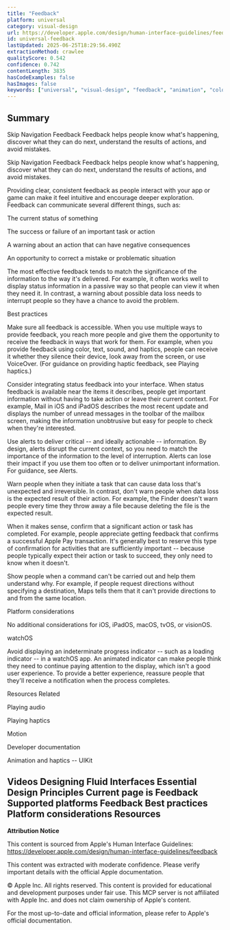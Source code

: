 ```yaml
---
title: "Feedback"
platform: universal
category: visual-design
url: https://developer.apple.com/design/human-interface-guidelines/feedback
id: universal-feedback
lastUpdated: 2025-06-25T18:29:56.490Z
extractionMethod: crawlee
qualityScore: 0.542
confidence: 0.742
contentLength: 3835
hasCodeExamples: false
hasImages: false
keywords: ["universal", "visual-design", "feedback", "animation", "color", "design", "haptics", "interface", "motion", "navigation"]
---
```

## Summary

Skip Navigation
Feedback
Feedback helps people know what's happening, discover what they can do next, understand the results of actions, and avoid mistakes.

Skip Navigation
Feedback
Feedback helps people know what's happening, discover what they can do next, understand the results of actions, and avoid mistakes.

Providing clear, consistent feedback as people interact with your app or game can make it feel intuitive and encourage deeper exploration. Feedback can communicate several different things, such as:

The current status of something

The success or failure of an important task or action

A warning about an action that can have negative consequences

An opportunity to correct a mistake or problematic situation

The most effective feedback tends to match the significance of the information to the way it's delivered. For example, it often works well to display status information in a passive way so that people can view it when they need it. In contrast, a warning about possible data loss needs to interrupt people so they have a chance to avoid the problem.

Best practices

Make sure all feedback is accessible. When you use multiple ways to provide feedback, you reach more people and give them the opportunity to receive the feedback in ways that work for them. For example, when you provide feedback using color, text, sound, and haptics, people can receive it whether they silence their device, look away from the screen, or use VoiceOver. (For guidance on providing haptic feedback, see Playing haptics.)

Consider integrating status feedback into your interface. When status feedback is available near the items it describes, people get important information without having to take action or leave their current context. For example, Mail in iOS and iPadOS describes the most recent update and displays the number of unread messages in the toolbar of the mailbox screen, making the information unobtrusive but easy for people to check when they're interested.

Use alerts to deliver critical -- and ideally actionable -- information. By design, alerts disrupt the current context, so you need to match the importance of the information to the level of interruption. Alerts can lose their impact if you use them too often or to deliver unimportant information. For guidance, see Alerts.

Warn people when they initiate a task that can cause data loss that's unexpected and irreversible. In contrast, don't warn people when data loss is the expected result of their action. For example, the Finder doesn't warn people every time they throw away a file because deleting the file is the expected result.

When it makes sense, confirm that a significant action or task has completed. For example, people appreciate getting feedback that confirms a successful Apple Pay transaction. It's generally best to reserve this type of confirmation for activities that are sufficiently important -- because people typically expect their action or task to succeed, they only need to know when it doesn't.

Show people when a command can't be carried out and help them understand why. For example, if people request directions without specifying a destination, Maps tells them that it can't provide directions to and from the same location.

Platform considerations

No additional considerations for iOS, iPadOS, macOS, tvOS, or visionOS.

watchOS

Avoid displaying an indeterminate progress indicator -- such as a loading indicator -- in a watchOS app. An animated indicator can make people think they need to continue paying attention to the display, which isn't a good user experience. To provide a better experience, reassure people that they'll receive a notification when the process completes.

Resources
Related

Playing audio

Playing haptics

Motion

Developer documentation

Animation and haptics -- UIKit

Videos
Designing Fluid Interfaces
Essential Design Principles
Current page is Feedback
Supported platforms
Feedback
Best practices
Platform considerations
Resources
---

**Attribution Notice**

This content is sourced from Apple's Human Interface Guidelines: https://developer.apple.com/design/human-interface-guidelines/feedback

This content was extracted with moderate confidence. Please verify important details with the official Apple documentation.

© Apple Inc. All rights reserved. This content is provided for educational and development purposes under fair use. This MCP server is not affiliated with Apple Inc. and does not claim ownership of Apple's content.

For the most up-to-date and official information, please refer to Apple's official documentation.
